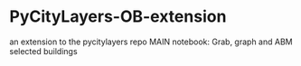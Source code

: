 # PyCityLayers-OB-extension
an extension to the pycitylayers repo
MAIN notebook: Grab, graph and ABM selected buildings
